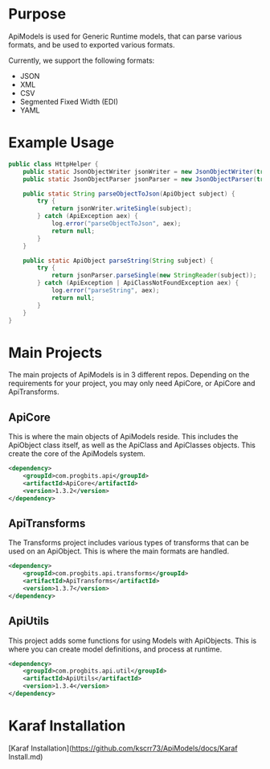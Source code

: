 # Purpose
ApiModels is used for Generic Runtime models, that can parse various formats, and be used to exported various formats.

Currently, we support the following formats:

* JSON
* XML
* CSV
* Segmented Fixed Width (EDI)
* YAML

# Example Usage
```java
public class HttpHelper {
	public static JsonObjectWriter jsonWriter = new JsonObjectWriter(true);
	public static JsonObjectParser jsonParser = new JsonObjectParser(true);

    public static String parseObjectToJson(ApiObject subject) {
        try {
            return jsonWriter.writeSingle(subject);
        } catch (ApiException aex) {
            log.error("parseObjectToJson", aex);
            return null;
        }
    }

    public static ApiObject parseString(String subject) {
        try {
            return jsonParser.parseSingle(new StringReader(subject));
        } catch (ApiException | ApiClassNotFoundException aex) {
            log.error("parseString", aex);
            return null;
        }
    }
}
```

# Main Projects
The main projects of ApiModels is in 3 different repos.  Depending on the requirements for your project, you may only need ApiCore, or ApiCore and ApiTransforms.

## ApiCore
This is where the main objects of ApiModels reside.  This includes the ApiObject class itself, as well as the ApiClass and ApiClasses objects.  This create the core of the ApiModels system.
```xml
<dependency>
	<groupId>com.progbits.api</groupId>
	<artifactId>ApiCore</artifactId>
	<version>1.3.2</version>
</dependency>
```

## ApiTransforms
The Transforms project includes various types of transforms that can be used on an ApiObject.  This is where the main formats are handled.

```xml
<dependency>
	<groupId>com.progbits.api.transforms</groupId>
	<artifactId>ApiTransforms</artifactId>
	<version>1.3.7</version>
</dependency>
```

## ApiUtils
This project adds some functions for using Models with ApiObjects.  This is where you can create model definitions, and process at runtime.

```xml
<dependency>
	<groupId>com.progbits.api.util</groupId>
    <artifactId>ApiUtils</artifactId>
    <version>1.3.4</version>
</dependency>
```

# Karaf Installation
[Karaf Installation](https://github.com/kscrr73/ApiModels/docs/Karaf Install.md)
